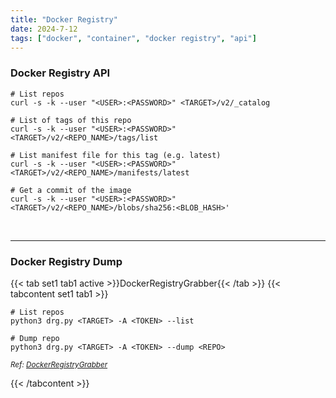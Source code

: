 ```yaml
---
title: "Docker Registry"
date: 2024-7-12
tags: ["docker", "container", "docker registry", "api"]
---
```


### Docker Registry API

<div>

```console
# List repos
curl -s -k --user "<USER>:<PASSWORD>" <TARGET>/v2/_catalog
```

```console
# List of tags of this repo
curl -s -k --user "<USER>:<PASSWORD>" <TARGET>/v2/<REPO_NAME>/tags/list
```

```console
# List manifest file for this tag (e.g. latest)
curl -s -k --user "<USER>:<PASSWORD>" <TARGET>/v2/<REPO_NAME>/manifests/latest
```

```console
# Get a commit of the image
curl -s -k --user "<USER>:<PASSWORD>" <TARGET>/v2/<REPO_NAME>/blobs/sha256:<BLOB_HASH>'
```

</div>

<br>

---

### Docker Registry Dump

{{< tab set1 tab1 active >}}DockerRegistryGrabber{{< /tab >}}
{{< tabcontent set1 tab1 >}}

<div>

```console
# List repos
python3 drg.py <TARGET> -A <TOKEN> --list
```

```console
# Dump repo
python3 drg.py <TARGET> -A <TOKEN> --dump <REPO>
```

</div>

<small>*Ref: [DockerRegistryGrabber](https://github.com/Syzik/DockerRegistryGrabber)*</small>

{{< /tabcontent >}}

<br>